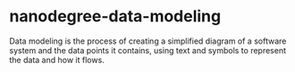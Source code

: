 # nanodegree-data-modeling

Data modeling is the process of creating a simplified diagram of a software system and the data points it contains, using text and symbols to represent the data and how it flows. 
